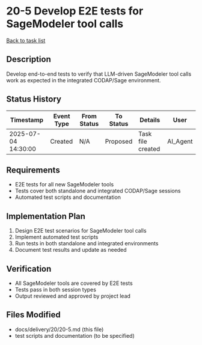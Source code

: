 # 20-5 Develop E2E tests for SageModeler tool calls

[Back to task list](../20/tasks.md)

## Description
Develop end-to-end tests to verify that LLM-driven SageModeler tool calls work as expected in the integrated CODAP/Sage environment.

## Status History
| Timestamp | Event Type | From Status | To Status | Details | User |
|-----------|------------|-------------|-----------|---------|------|
| 2025-07-04 14:30:00 | Created | N/A | Proposed | Task file created | AI_Agent |

## Requirements
- E2E tests for all new SageModeler tools
- Tests cover both standalone and integrated CODAP/Sage sessions
- Automated test scripts and documentation

## Implementation Plan
1. Design E2E test scenarios for SageModeler tool calls
2. Implement automated test scripts
3. Run tests in both standalone and integrated environments
4. Document test results and update as needed

## Verification
- All SageModeler tools are covered by E2E tests
- Tests pass in both session types
- Output reviewed and approved by project lead

## Files Modified
- docs/delivery/20/20-5.md (this file)
- test scripts and documentation (to be specified) 
